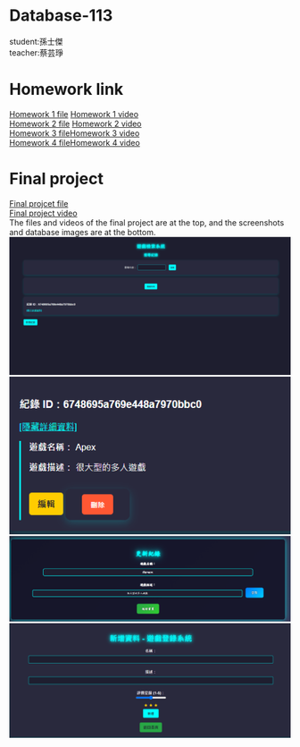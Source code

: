 # Database-113
student:孫士傑  
teacher:蔡芸琤
# Homework link  
[Homework 1 file](https://github.com/jaison5/Database-113/tree/main/%E4%BD%9C%E6%A5%AD%E4%B8%80%E6%AA%94%E6%A1%88%E8%B3%87%E6%96%99%E5%A4%BE)  [Homework 1 video](
https://youtu.be/yhgwgaZDgFA?si=g4F9TQQlNEM50498)  
[Homework 2 file](https://github.com/jaison5/Database-113/tree/main/%E4%BD%9C%E6%A5%AD%E4%BA%8C%E6%AA%94%E6%A1%88%E8%B3%87%E6%96%99%E5%A4%BE)  [Homework 2 video](https://youtu.be/lT8TdlQLYUA?si=bL0auZ-MnAnx_jnC)  
[Homework 3 file](https://github.com/jaison5/Database-113/tree/main/%E4%BD%9C%E6%A5%AD%E4%B8%89%E8%B3%87%E6%96%99%E5%A4%BE)[Homework 3 video](https://youtu.be/jAi1QKB5zFM?si=cAR8CkXAzcNCFP-q)  
[Homework 4 file](https://github.com/jaison5/Database-113/tree/main/%E4%BD%9C%E6%A5%AD%E5%9B%9B%E8%B3%87%E6%96%99%E5%A4%BE)[Homework 4 video](https://youtu.be/TVroPZuqppA?si=hU6TIfh4Pxdc8rNs)  
# Final project   
[Final projcet file](https://github.com/jaison5/Database-113/tree/main/Final%20project%E6%AA%94%E6%A1%88)  
[Final project video](https://youtu.be/FIFDMUiDu8w?si=sOfEzOkYQ2Lnkahg)  
The files and videos of the final project are at the top, and the screenshots and database images are at the bottom.  
![圖片替代文字](<https://github.com/jaison5/Database-113/blob/main/%E8%9E%A2%E5%B9%95%E6%93%B7%E5%8F%96%E7%95%AB%E9%9D%A2%202024-11-28%20211340.png> "網頁圖片")  
![圖片替代文字](<https://github.com/jaison5/Database-113/blob/main/%E8%9E%A2%E5%B9%95%E6%93%B7%E5%8F%96%E7%95%AB%E9%9D%A2%202024-11-28%20211359.png> "網頁圖片")  
![圖片替代文字](<https://github.com/jaison5/Database-113/blob/main/%E8%9E%A2%E5%B9%95%E6%93%B7%E5%8F%96%E7%95%AB%E9%9D%A2%202024-11-28%20211412.png> "網頁圖片")  
![圖片替代文字](<https://github.com/jaison5/Database-113/blob/main/%E8%9E%A2%E5%B9%95%E6%93%B7%E5%8F%96%E7%95%AB%E9%9D%A2%202024-11-28%20211430.png> "網頁圖片")
